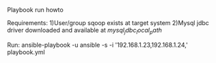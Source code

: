 Playbook run howto

Requirements:
    1)User/group sqoop exists at target system
    2)Mysql jdbc driver downloaded and available at $mysql_jdbc_local_path$
     
Run: ansible-playbook -u ansible -s -i '192.168.1.23,192.168.1.24,' playbook.yml
